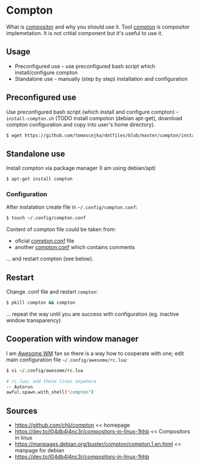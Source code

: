 # Compton
What is [compositor](https://dev.to/l04db4l4nc3r/compositors-in-linux-1hhb#what-are-compositors) and why you should use it. Tool [compton](https://github.com/chjj/compton) is compositor implemetation. It is not critial component but it's useful to use it.

## Usage
* Preconfigured use - use preconfigured bash script which install/configure compton
* Standalone use - manually (step by step) installation and configuration

## Preconfigured use
Use preconfigured bash script (which install and configure compton) - `install-compton.sh` (TODO install compoton (debian apt-get), download compton configuration and copy into user's home directory).

```bash
$ wget https://github.com/tomascejka/dotfiles/blob/master/compton/install-compton.sh . && chmod +x install-compton.sh && ./install-compton.sh 
```

## Standalone use
Install compton via package manager (I am using debian/apt)
```bash
$ apt-get install compton
```

### Configuration
After instalation create file in `~/.config/compton.conf`:

```bash
$ touch ~/.config/compton.conf
```

Content of compton file could be taken from:
* oficial [compton.conf](https://github.com/chjj/compton/blob/master/compton.sample.conf) file
* another [compton.conf](https://duncanlock.net/blog/2013/06/07/how-to-switch-to-compton-for-beautiful-tear-free-compositing-in-xfce/) which contains comments

... and restart compton (see below).

## Restart
Change .conf file and restart `compton`:

```bash
$ pkill compton && compton
```
... repeat the way until you are success with configuration (eg. inactive window transparency)

## Cooperation with window manager
I am [Awesome WM](https://awesomewm.org/) fan so there is a way how to cooperate with one; edit main configuration file `~/.config/awesome/rc.lua`:

```bash
$ vi ~/.config/awesome/rc.lua

# rc.lua; add these lines anywhere
-- Autorun
awful.spawn.with_shell("compton")
```
## Sources
* https://github.com/chjj/compton << homepage
* https://dev.to/l04db4l4nc3r/compositors-in-linux-1hhb << Compositors in linux
* https://manpages.debian.org/buster/compton/compton.1.en.html << manpage for debian
* https://dev.to/l04db4l4nc3r/compositors-in-linux-1hhb
